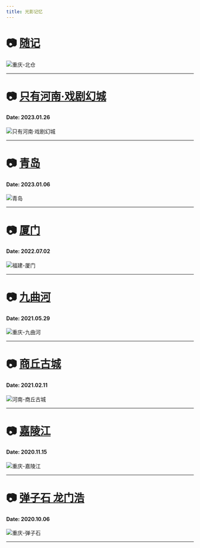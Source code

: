 ```yaml
---
title: 光影记忆
---
```


# 📷 [随记](随记) 
![重庆-北仓](http://songxj01.gitee.io/image/photography/随记/suiji_1.webp)

------

# 📷 [只有河南·戏剧幻城](230126_只有河南) 
#### <i class="far fa-calendar-alt"></i> Date: 2023.01.26
![只有河南·戏剧幻城](http://songxj01.gitee.io/image/photography/230126_只有河南/zhiyouhenan_1.webp)

------

# 📷 [青岛](230106_青岛) 
#### <i class="far fa-calendar-alt"></i> Date: 2023.01.06
![青岛](http://songxj01.gitee.io/image/photography/230106_青岛/qingdao_1.webp)

------

# 📷 [厦门](220702_厦门) 
#### <i class="far fa-calendar-alt"></i> Date: 2022.07.02
![福建-厦门](http://songxj01.gitee.io/image/photography/220702_厦门/xiamen_12.webp)

------

# 📷 [九曲河](210529_九曲河) 
#### <i class="far fa-calendar-alt"></i> Date: 2021.05.29
![重庆-九曲河](http://songxj01.gitee.io/image/photography/210529_九曲河/jiuquhe_7.webp)

------

# 📷 [商丘古城](210211_商丘古城) 
#### <i class="far fa-calendar-alt"></i> Date: 2021.02.11
![河南-商丘古城](http://songxj01.gitee.io/image/photography/210211_商丘古城/shangqiu_5.webp)

------

# 📷 [嘉陵江](201115_嘉陵江) 
#### <i class="far fa-calendar-alt"></i> Date: 2020.11.15
![重庆-嘉陵江](http://songxj01.gitee.io/image/photography/201115_嘉陵江/jialingjiang_4.webp)

------

# 📷 [弹子石 龙门浩](201006_弹子石龙门浩) 
#### <i class="far fa-calendar-alt"></i> Date: 2020.10.06
![重庆-弹子石](http://songxj01.gitee.io/image/photography/201006_弹子石龙门浩/danzishi_12.webp)

------



<!-- 引入图标库 -->
<head> 
    <script defer src="https://use.fontawesome.com/releases/v5.15.4/js/all.js"></script> 
    <script defer src="https://use.fontawesome.com/releases/v5.0.13/js/v4-shims.js"></script> 
</head> 
<link rel="stylesheet" href="https://use.fontawesome.com/releases/v5.15.4/css/all.css">